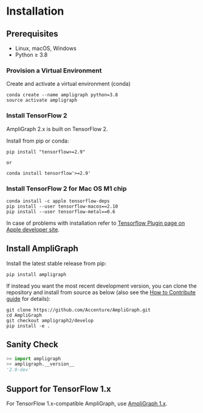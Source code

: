 # Installation

## Prerequisites

* Linux, macOS, Windows
* Python ≥ 3.8

### Provision a Virtual Environment

Create and activate a virtual environment (conda)

```
conda create --name ampligraph python=3.8
source activate ampligraph
```

### Install TensorFlow 2

AmpliGraph 2.x is built on TensorFlow 2.

Install from pip or conda:

```
pip install "tensorflow>=2.9"

or 

conda install tensorflow'>=2.9'
```

### Install TensorFlow 2 for Mac OS M1 chip

```
conda install -c apple tensorflow-deps
pip install --user tensorflow-macos==2.10
pip install --user tensorflow-metal==0.6
```

In case of problems with installation refer to [Tensorflow Plugin page on Apple developer site](https://developer.apple.com/metal/tensorflow-plugin/).

## Install AmpliGraph


Install the latest stable release from pip:

```
pip install ampligraph
```


If instead you want the most recent development version, you can clone the repository
and install from source as below (also see the [How to Contribute guide](dev.md) for details):

```
git clone https://github.com/Accenture/AmpliGraph.git
cd AmpliGraph
git checkout ampligraph2/develop
pip install -e .
```

## Sanity Check

```python
>> import ampligraph
>> ampligraph.__version__
'2.0-dev'
```


## Support for TensorFlow 1.x
For TensorFlow 1.x-compatible AmpliGraph, use [AmpliGraph 1.x](https://docs.ampligraph.org/en/1.4.0/).

